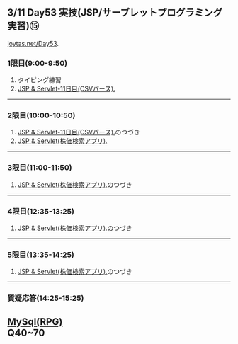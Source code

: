 ## 3/11 Day53 実技(JSP/サーブレットプログラミング実習)⑮
[joytas.net/Day53](https://joytas.net/%e8%a8%93%e7%b7%b4/day53).
### 1限目(9:00-9:50)
1. タイピング練習
1. [JSP & Servlet-11日目(CSVパース).](https://joytas.net/programming/jspservlet11)
---
### 2限目(10:00-10:50)
1. [JSP & Servlet-11日目(CSVパース).](https://joytas.net/programming/jspservlet11)のつづき
1. [JSP & Servlet(株価検索アプリ).](https://joytas.net/programming/stockapp)
---
### 3限目(11:00-11:50)
1. [JSP & Servlet(株価検索アプリ).](https://joytas.net/programming/stockapp)のつづき
---
### 4限目(12:35-13:25)
1. [JSP & Servlet(株価検索アプリ).](https://joytas.net/programming/stockapp)のつづき
---
### 5限目(13:35-14:25)
1. [JSP & Servlet(株価検索アプリ).](https://joytas.net/programming/stockapp)のつづき
---
### 質疑応答(14:25-15:25)
[MySql(RPG)](https://joytas.net/programming/mysql/mysql_rpg)  
Q40~70
----
